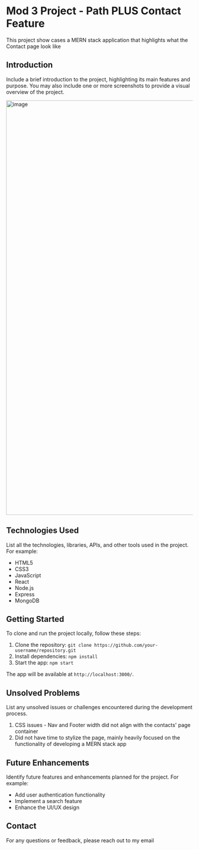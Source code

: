 # Mod 3 Project - Path PLUS Contact Feature

This project show cases a MERN stack application that highlights what the Contact page look like 

## Introduction

Include a brief introduction to the project, highlighting its main features and purpose. You may also include one or more screenshots to provide a visual overview of the project.

<img width="1117" alt="image" src="https://github.com/a1dric5/MOD3-PROJECT/assets/120763475/f3bc557f-dd41-4186-b0e4-d3dc6b457f02">


## Technologies Used

List all the technologies, libraries, APIs, and other tools used in the project. For example:

- HTML5
- CSS3
- JavaScript
- React
- Node.js
- Express
- MongoDB

## Getting Started

To clone and run the project locally, follow these steps:

1. Clone the repository: `git clone https://github.com/your-username/repository.git`
2. Install dependencies: `npm install`
3. Start the app: `npm start`

The app will be available at `http://localhost:3000/`.


## Unsolved Problems

List any unsolved issues or challenges encountered during the development process.

1. CSS issues - Nav and Footer width did not align with the contacts' page container
2. Did not have time to stylize the page, mainly heavily focused on the functionality of developing a MERN stack app

## Future Enhancements

Identify future features and enhancements planned for the project. For example:

- Add user authentication functionality
- Implement a search feature
- Enhance the UI/UX design

## Contact

For any questions or feedback, please reach out to my email


